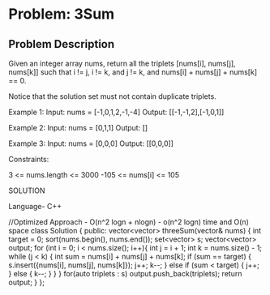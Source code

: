 # Problem: 3Sum

## Problem Description

Given an integer array nums, return all the triplets [nums[i], nums[j], nums[k]] such that i != j, i != k, and j != k, and nums[i] + nums[j] + nums[k] == 0.

Notice that the solution set must not contain duplicate triplets.

 

Example 1:
Input: nums = [-1,0,1,2,-1,-4]
Output: [[-1,-1,2],[-1,0,1]]

Example 2:
Input: nums = [0,1,1]
Output: []

Example 3:
Input: nums = [0,0,0]
Output: [[0,0,0]]

Constraints:

3 <= nums.length <= 3000
-105 <= nums[i] <= 105

SOLUTION

Language- C++

//Optimized Approach - O(n^2 logn + nlogn) - o(n^2 logn) time and O(n) space
class Solution {
public:
    vector<vector<int>> threeSum(vector<int>& nums) {
        int target = 0;
        sort(nums.begin(), nums.end());
        set<vector<int>> s;
        vector<vector<int>> output;
        for (int i = 0; i < nums.size(); i++){
            int j = i + 1;
            int k = nums.size() - 1;
            while (j < k) {
                int sum = nums[i] + nums[j] + nums[k];
                if (sum == target) {
                    s.insert({nums[i], nums[j], nums[k]});
                    j++;
                    k--;
                } else if (sum < target) {
                    j++;
                } else {
                    k--;
                }
            }
        }
        for(auto triplets : s)
            output.push_back(triplets);
        return output;
    }
};